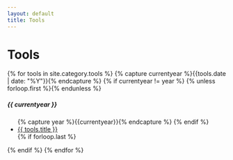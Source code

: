 ```yaml
---
layout: default
title: Tools
---
```

<div class="page-content wc-container">
  <h1>Tools</h1>  
  {% for tools in site.category.tools %}
  	{% capture currentyear %}{{tools.date | date: "%Y"}}{% endcapture %}
  	{% if currentyear != year %}
    	{% unless forloop.first %}</ul>{% endunless %}
    		<h5>{{ currentyear }}</h5>
    		<ul class="posts">
    		{% capture year %}{{currentyear}}{% endcapture %}
  		{% endif %}
    <li><a href="{{ tools.url | prepend: site.baseurl }}">{{ tools.title }}</a></li>
    {% if forloop.last %}</ul>{% endif %}
{% endfor %}
</div>
